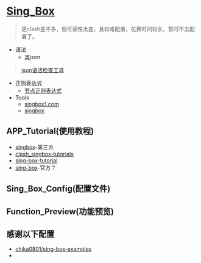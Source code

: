 # [Sing_Box](https://github.com/SagerNet/sing-box)
> 更clash差不多，但可读性太差，且较难配置，花费时间较长，暂时不去配置了。
- 语法
  - 类json
> [json语法检查工具](https://www.jyshare.com/front-end/53/)
- 正则表达式
  - [节点正则表达式](https://github.com/LaolunsiG/XiaoE_PCR/blob/main/Config_File/%E8%8A%82%E7%82%B9%E7%9A%84%E6%AD%A3%E5%88%99%E8%A1%A8%E8%BE%BE%E5%BC%8F.md)
- Tools
  - [singbox1.com](https://singbox1.com/)
  - [singbox](https://cconfig.cc/singbox/)
## APP_Tutorial(使用教程) 
- [singbox](https://singbox.win/)-第三方
- [clash_singbox-tutorials](https://github.com/DustinWin/clash_singbox-tutorials/blob/main/%E6%95%99%E7%A8%8B%E5%90%88%E9%9B%86/sing-box/%E5%9F%BA%E7%A1%80%E7%AF%87/%E7%94%9F%E6%88%90%E5%B8%A6%E6%9C%89%E8%87%AA%E5%AE%9A%E4%B9%89%E5%87%BA%E7%AB%99%E5%92%8C%E8%A7%84%E5%88%99%E7%9A%84%20sing-box%20%E9%85%8D%E7%BD%AE%E6%96%87%E4%BB%B6%E7%9B%B4%E9%93%BE-ruleset%20%E6%96%B9%E6%A1%88.md)
- [sing-box-tutorial](https://icloudnative.io/posts/sing-box-tutorial/#%E6%9B%B4%E5%A4%9A%E9%85%8D%E7%BD%AE%E7%A4%BA%E4%BE%8B)
- [sing-box](https://sing-box.sagernet.org/zh/configuration/)-官方？

## Sing_Box_Config(配置文件)

## Function_Preview(功能预览)

## 感谢以下配置
- [chika0801/sing-box-examples](https://github.com/chika0801/sing-box-examples/blob/main/Tun/self-use/sing-box_client_windows.json)
- 
